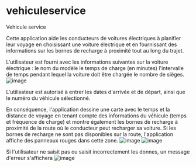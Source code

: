 # vehiculeservice
Vehicule service

Cette application aide les conducteurs de voitures électriques à planifier leur voyage en choisissant une voiture électrique et en fournissant des informations sur les bornes de recharge à proximité tout au long du trajet.

L'utilisateur est fourni avec les informations suivantes sur la voiture électrique : 
le nom du modèle
le temps de charge (en minutes)
l'intervalle de temps pendant lequel la voiture doit être chargée
le nombre de sièges.
![image](https://user-images.githubusercontent.com/80041512/235482080-b4a63733-478a-44f7-8e64-29f154b0ae21.png)

L'utilisateur est autorisé à entrer les dates d'arrivée et de départ, ainsi que le numéro du véhicule sélectionné.

En conséquence, l'application dessine une carte avec le temps et la distance de voyage en tenant compte des informations du véhicule (temps et fréquence de charge) et montre également les bornes de recharge à proximité de la route où le conducteur peut recharger sa voiture. Si les bornes de recharge ne sont pas disponibles sur la route, l'application affiche des panneaux rouges dans cette zone.
![image](https://user-images.githubusercontent.com/80041512/235481521-33380ccb-a729-439b-8ff1-43ed8cc95614.png)
![image](https://user-images.githubusercontent.com/80041512/235499501-0a4acb0f-74a7-4856-8b5a-44f1a341f441.png)


Si l'utilisateur ne saisit pas ou saisit incorrectement les donnes, un message d'erreur s'affichera
![image](https://user-images.githubusercontent.com/80041512/235499588-d91c13dd-058c-4575-b4eb-8747f15f51dc.png)

